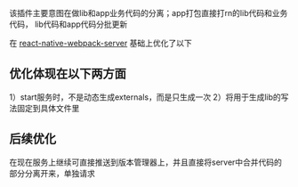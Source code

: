 该插件主要意图在做lib和app业务代码的分离；app打包直接打rn的lib代码和业务代码，
lib代码和app代码分批更新

在 [react-native-webpack-server](https://github.com/mjohnston/react-native-webpack-server)
基础上优化了以下

## 优化体现在以下两方面

1）start服务时，不是动态生成externals，而是只生成一次
2）将用于生成lib的写法固定到具体文件里

## 后续优化

在现在服务上继续可直接推送到版本管理器上，并且直接将server中合并代码的部分分离开来，单独请求


